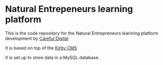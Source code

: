 # Natural Entrepeneurs learning platform

This is the code repository for the Natural Entrepreneurs learining platform development by [Careful Digital](https://careful.digital)

It is based on top of the [Kirby CMS](https://getkirby.com)

It is set up to store data in a MySQL database.
